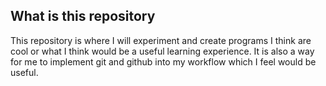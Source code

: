 ## What is this repository ##
This repository is where I will experiment and create programs I think are cool
or what I think would be a useful learning experience. It is also a way for
me to implement git and github into my workflow which I feel would be useful.
